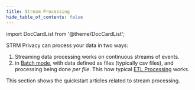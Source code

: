 ```yaml
---
title: Stream Processing
hide_table_of_contents: false
---
```


import DocCardList from '@theme/DocCardList';

[ETL]: https://en.wikipedia.org/wiki/Extract,_transform,_load

STRM Privacy can process your data in two ways:

1. Streaming data processing works on continuous streams of events.
2. in [Batch mode](docs/03-quickstart/02-batch/index.md), with data defined as files (typically csv files), and processing being done _per file_. This how
   typical [ETL Processing][ETL] works.

This section shows the quickstart articles related to stream processing.

<DocCardList />
